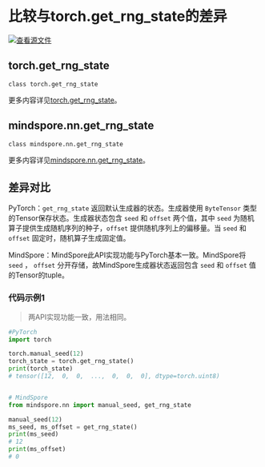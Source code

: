 # 比较与torch.get_rng_state的差异

[![查看源文件](https://mindspore-website.obs.cn-north-4.myhuaweicloud.com/website-images/r2.3/resource/_static/logo_source.svg)](https://gitee.com/mindspore/docs/blob/r2.3/docs/mindspore/source_zh_cn/note/api_mapping/pytorch_diff/get_rng_state.md)

## torch.get_rng_state

```text
class torch.get_rng_state
```

更多内容详见[torch.get_rng_state](https://pytorch.org/docs/1.8.1/generated/torch.get_rng_state.html)。

## mindspore.nn.get_rng_state

```text
class mindspore.nn.get_rng_state
```

更多内容详见[mindspore.nn.get_rng_state](https://www.mindspore.cn/docs/zh-CN/r2.3/api_python/nn/mindspore.nn.get_rng_state.html)。

## 差异对比

PyTorch：`get_rng_state` 返回默认生成器的状态。生成器使用 `ByteTensor` 类型的Tensor保存状态。生成器状态包含 `seed` 和 `offset` 两个值，其中 `seed` 为随机算子提供生成随机序列的种子，`offset` 提供随机序列上的偏移量。当 `seed` 和 `offset` 固定时，随机算子生成固定值。

MindSpore：MindSpore此API实现功能与PyTorch基本一致。MindSpore将 `seed` ， `offset` 分开存储，故MindSpore生成器状态返回包含 `seed` 和 `offset` 值的Tensor的tuple。

### 代码示例1

> 两API实现功能一致，用法相同。

```python
#PyTorch
import torch

torch.manual_seed(12)
torch_state = torch.get_rng_state()
print(torch_state)
# tensor([12,  0,  0,  ...,  0,  0,  0], dtype=torch.uint8)


# MindSpore
from mindspore.nn import manual_seed, get_rng_state

manual_seed(12)
ms_seed, ms_offset = get_rng_state()
print(ms_seed)
# 12
print(ms_offset)
# 0
```
